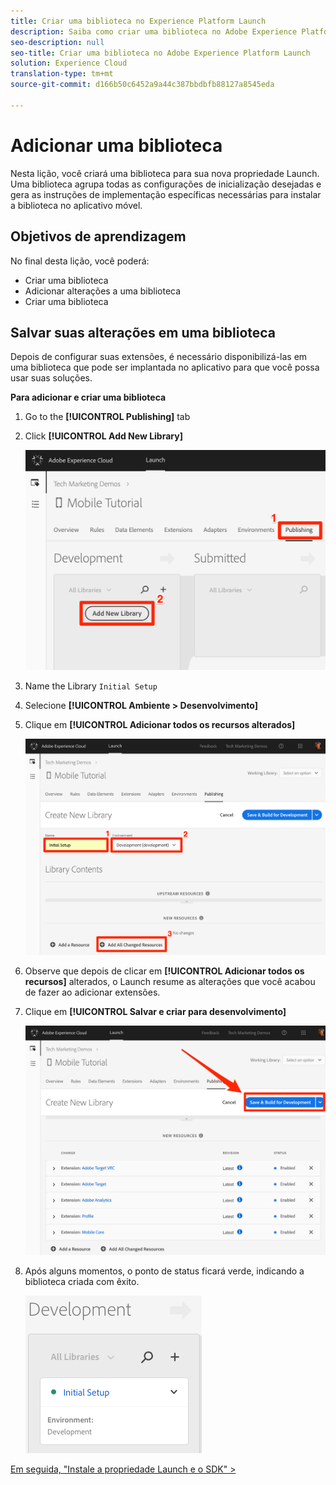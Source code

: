 ```yaml
---
title: Criar uma biblioteca no Experience Platform Launch
description: Saiba como criar uma biblioteca no Adobe Experience Platform Launch. Esta lição é parte do tutorial Implementação da Experience Cloud em aplicativos móveis Android.
seo-description: null
seo-title: Criar uma biblioteca no Adobe Experience Platform Launch
solution: Experience Cloud
translation-type: tm+mt
source-git-commit: d166b50c6452a9a44c387bbdbfb88127a8545eda

---
```



# Adicionar uma biblioteca

Nesta lição, você criará uma biblioteca para sua nova propriedade Launch. Uma biblioteca agrupa todas as configurações de inicialização desejadas e gera as instruções de implementação específicas necessárias para instalar a biblioteca no aplicativo móvel.

## Objetivos de aprendizagem

No final desta lição, você poderá:

* Criar uma biblioteca
* Adicionar alterações a uma biblioteca
* Criar uma biblioteca

## Salvar suas alterações em uma biblioteca

Depois de configurar suas extensões, é necessário disponibilizá-las em uma biblioteca que pode ser implantada no aplicativo para que você possa usar suas soluções.

**Para adicionar e criar uma biblioteca**

1. Go to the **[!UICONTROL Publishing]** tab

1. Click **[!UICONTROL Add New Library]**

   ![Adicionar nova biblioteca](images/mobile-launch-addNewLibrary.png)

1. Name the Library `Initial Setup`

1. Selecione **[!UICONTROL Ambiente &gt; Desenvolvimento]**

1. Clique em **[!UICONTROL Adicionar todos os recursos alterados]**

   ![Adicionar todos os recursos alterados](images/mobile-launch-addAllChangedResources.png)

1. Observe que depois de clicar em **[!UICONTROL Adicionar todos os recursos]** alterados, o Launch resume as alterações que você acabou de fazer ao adicionar extensões.

1. Clique em **[!UICONTROL Salvar e criar para desenvolvimento]**

   ![Salvar e construir para desenvolvimento](images/mobile-launch-saveAndBuild.png)

1. Após alguns momentos, o ponto de status ficará verde, indicando a biblioteca criada com êxito.

   ![Biblioteca criada](images/mobile-launch-libraryBuilt.png)

[Em seguida, "Instale a propriedade Launch e o SDK" &gt;](launch-install-the-mobile-sdk.md)
